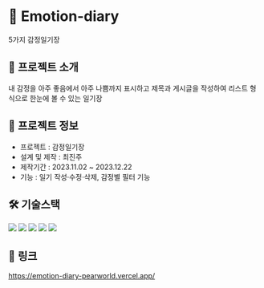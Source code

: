 # 📖 Emotion-diary
5가지 감정일기장

## 📍 프로젝트 소개
내 감정을 아주 좋음에서 아주 나쁨까지 표시하고 제목과 게시글을 작성하여 리스트 형식으로 한눈에 볼 수 있는 일기장

## 🌟 프로젝트 정보
- 프로젝트 : 감정일기장<br />
- 설계 및 제작 : 최진주 <br />
- 제작기간 : 2023.11.02 ~ 2023.12.22
- 기능 : 일기 작성·수정·삭제, 감정별 필터 기능

## 🛠️ 기술스택
<img src="https://img.shields.io/badge/HTML5-E34F26?style=flat&logo=html5&logoColor=white"/></a>
<img src="https://img.shields.io/badge/CSS3-1572B6?style=flat&logo=css3&logoColor=white"/></a>
<img src="https://img.shields.io/badge/JavaScript-F7DF1E?style=flat&logo=JavaScript&logoColor=white"/></a>
<img src="https://img.shields.io/badge/React-20232A?style=flat&logo=react&logoColor=61DAFB"/></a>
<img src="https://img.shields.io/badge/Vercel-000000?style=flat&logo=vercel&logoColor=white"/></a>

## 🔗 링크
https://emotion-diary-pearworld.vercel.app/
